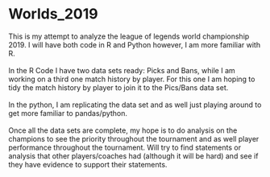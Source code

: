 # Worlds_2019

This is my attempt to analyze the league of legends world championship 2019. I will have both code in R and Python however, I am more familiar with R.
</br>
</br>
In the R Code I have two data sets ready: Picks and Bans, while I am working on a third one match history by player. For this one I am hoping to tidy the match history by player to join it to the Pics/Bans data set.
</br>
</br>
In the python, I am replicating the data set and as well just playing around to get more familiar to pandas/python.
</br>
</br>
Once all the data sets are complete, my hope is to do analysis on the champions to see the priority throughout the tournament and as well player performance throughout the tournament. Will try to find statements or analysis that other players/coaches had (although it will be hard) and see if they have evidence to support their statements.
